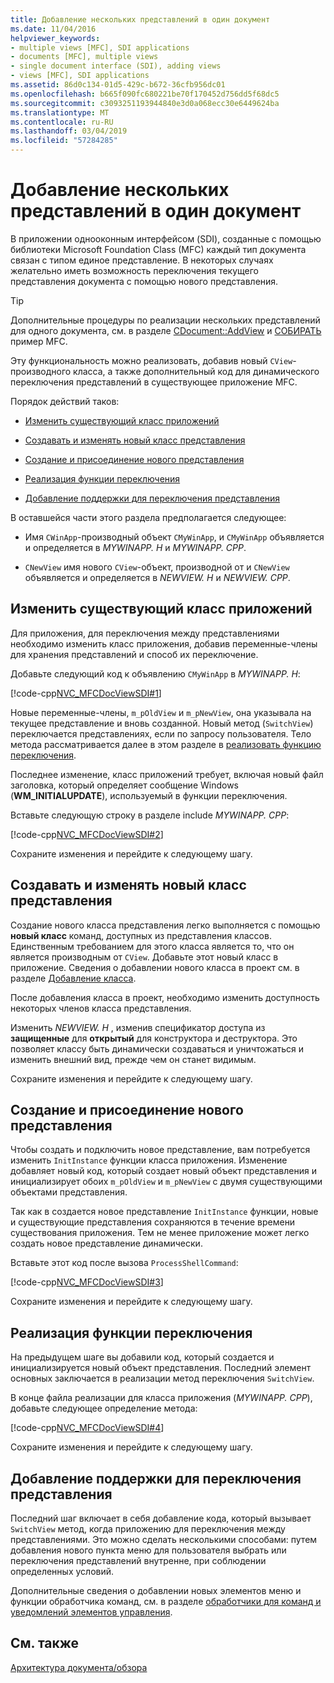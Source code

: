```yaml
---
title: Добавление нескольких представлений в один документ
ms.date: 11/04/2016
helpviewer_keywords:
- multiple views [MFC], SDI applications
- documents [MFC], multiple views
- single document interface (SDI), adding views
- views [MFC], SDI applications
ms.assetid: 86d0c134-01d5-429c-b672-36cfb956dc01
ms.openlocfilehash: b665f090fc680221be70f170452d756dd5f68dc5
ms.sourcegitcommit: c3093251193944840e3d0a068ecc30e6449624ba
ms.translationtype: MT
ms.contentlocale: ru-RU
ms.lasthandoff: 03/04/2019
ms.locfileid: "57284285"
---
```

# <a name="adding-multiple-views-to-a-single-document"></a>Добавление нескольких представлений в один документ

В приложении однооконным интерфейсом (SDI), созданные с помощью библиотеки Microsoft Foundation Class (MFC) каждый тип документа связан с типом единое представление. В некоторых случаях желательно иметь возможность переключения текущего представления документа с помощью нового представления.

> [!TIP]
>  Дополнительные процедуры по реализации нескольких представлений для одного документа, см. в разделе [CDocument::AddView](../mfc/reference/cdocument-class.md#addview) и [СОБИРАТЬ](../visual-cpp-samples.md) пример MFC.

Эту функциональность можно реализовать, добавив новый `CView`-производного класса, а также дополнительный код для динамического переключения представлений в существующее приложение MFC.

Порядок действий таков:

- [Изменить существующий класс приложений](#vcconmodifyexistingapplicationa1)

- [Создавать и изменять новый класс представления](#vcconnewviewclassa2)

- [Создание и присоединение нового представления](#vcconattachnewviewa3)

- [Реализация функции переключения](#vcconswitchingfunctiona4)

- [Добавление поддержки для переключения представления](#vcconswitchingtheviewa5)

В оставшейся части этого раздела предполагается следующее:

- Имя `CWinApp`-производный объект `CMyWinApp`, и `CMyWinApp` объявляется и определяется в *MYWINAPP. H* и *MYWINAPP. CPP*.

- `CNewView` имя нового `CView`-объект, производной от и `CNewView` объявляется и определяется в *NEWVIEW. H* и *NEWVIEW. CPP*.

##  <a name="vcconmodifyexistingapplicationa1"></a> Изменить существующий класс приложений

Для приложения, для переключения между представлениями необходимо изменить класс приложения, добавив переменные-члены для хранения представлений и способ их переключение.

Добавьте следующий код к объявлению `CMyWinApp` в *MYWINAPP. H*:

[!code-cpp[NVC_MFCDocViewSDI#1](../mfc/codesnippet/cpp/adding-multiple-views-to-a-single-document_1.h)]

Новые переменные-члены, `m_pOldView` и `m_pNewView`, она указывала на текущее представление и вновь созданной. Новый метод (`SwitchView`) переключается представлениях, если по запросу пользователя. Тело метода рассматривается далее в этом разделе в [реализовать функцию переключения](#vcconswitchingfunctiona4).

Последнее изменение, класс приложений требует, включая новый файл заголовка, который определяет сообщение Windows (**WM_INITIALUPDATE**), используемый в функции переключения.

Вставьте следующую строку в разделе include *MYWINAPP. CPP*:

[!code-cpp[NVC_MFCDocViewSDI#2](../mfc/codesnippet/cpp/adding-multiple-views-to-a-single-document_2.cpp)]

Сохраните изменения и перейдите к следующему шагу.

##  <a name="vcconnewviewclassa2"></a> Создавать и изменять новый класс представления

Создание нового класса представления легко выполняется с помощью **новый класс** команд, доступных из представления классов. Единственным требованием для этого класса является то, что он является производным от `CView`. Добавьте этот новый класс в приложение. Сведения о добавлении нового класса в проект см. в разделе [Добавление класса](../ide/adding-a-class-visual-cpp.md).

После добавления класса в проект, необходимо изменить доступность некоторых членов класса представления.

Изменить *NEWVIEW. H* , изменив спецификатор доступа из **защищенные** для **открытый** для конструктора и деструктора. Это позволяет классу быть динамически создаваться и уничтожаться и изменить внешний вид, прежде чем он станет видимым.

Сохраните изменения и перейдите к следующему шагу.

##  <a name="vcconattachnewviewa3"></a> Создание и присоединение нового представления

Чтобы создать и подключить новое представление, вам потребуется изменить `InitInstance` функции класса приложения. Изменение добавляет новый код, который создает новый объект представления и инициализирует обоих `m_pOldView` и `m_pNewView` с двумя существующими объектами представления.

Так как в создается новое представление `InitInstance` функции, новые и существующие представления сохраняются в течение времени существования приложения. Тем не менее приложение может легко создать новое представление динамически.

Вставьте этот код после вызова `ProcessShellCommand`:

[!code-cpp[NVC_MFCDocViewSDI#3](../mfc/codesnippet/cpp/adding-multiple-views-to-a-single-document_3.cpp)]

Сохраните изменения и перейдите к следующему шагу.

##  <a name="vcconswitchingfunctiona4"></a> Реализация функции переключения

На предыдущем шаге вы добавили код, который создается и инициализируется новый объект представления. Последний элемент основных заключается в реализации метод переключения `SwitchView`.

В конце файла реализации для класса приложения (*MYWINAPP. CPP*), добавьте следующее определение метода:

[!code-cpp[NVC_MFCDocViewSDI#4](../mfc/codesnippet/cpp/adding-multiple-views-to-a-single-document_4.cpp)]

Сохраните изменения и перейдите к следующему шагу.

##  <a name="vcconswitchingtheviewa5"></a> Добавление поддержки для переключения представления

Последний шаг включает в себя добавление кода, который вызывает `SwitchView` метод, когда приложению для переключения между представлениями. Это можно сделать несколькими способами: путем добавления нового пункта меню для пользователя выбрать или переключения представлений внутренне, при соблюдении определенных условий.

Дополнительные сведения о добавлении новых элементов меню и функции обработчика команд, см. в разделе [обработчики для команд и уведомлений элементов управления](../mfc/handlers-for-commands-and-control-notifications.md).

## <a name="see-also"></a>См. также

[Архитектура документа/обзора](../mfc/document-view-architecture.md)
